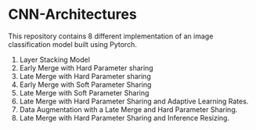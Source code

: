 # CNN-Architectures
This repository contains 8 different implementation of an image classification model built using Pytorch.
1. Layer Stacking Model
2. Early Merge with Hard Parameter sharing
3. Late Merge with Hard Parameter sharing
4. Early Merge with Soft Parameter Sharing
5. Late Merge with Soft Parameter Sharing
6. Late Merge with Hard Parameter Sharing and Adaptive Learning Rates.
7. Data Augmentation with a Late Merge and Hard Parameter Sharing.
8. Late Merge with Hard Parameter Sharing and Inference Resizing.
